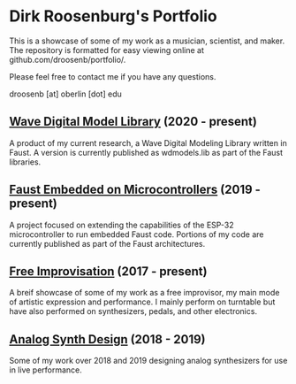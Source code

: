 # Dirk Roosenburg's Portfolio

This is a showcase of some of my work as a musician, scientist, and maker. The repository is formatted for easy viewing online at github.com/droosenb/portfolio/. 

Please feel free to contact me if you have any questions. 

droosenb [at] oberlin [dot] edu

## [Wave Digital Model Library](wave-digital-model-library) (2020 - present)

A product of my current research, a Wave Digital Modeling Library written in Faust. A version is currently published as wdmodels.lib as part of the Faust libraries.

## [Faust Embedded on Microcontrollers](embedded-esp32) (2019 - present) 

A project focused on extending the capabilities of the ESP-32 microcontroller to run embedded Faust code. Portions of my code are currently published as part of the Faust architectures. 

## [Free Improvisation](free-improvisation) (2017 - present) 

A breif showcase of some of my work as a free improvisor, my main mode of artistic expression and performance. I mainly perform on turntable but have also performed on synthesizers, pedals, and other electronics. 

## [Analog Synth Design](analog-synth-design) (2018 - 2019) 

Some of my work over 2018 and 2019 designing analog synthesizers for use in live performance. 
